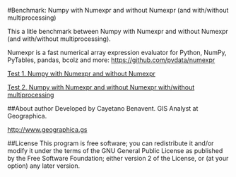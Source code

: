 #Benchmark: Numpy with Numexpr and without Numexpr (and with/without multiprocessing)

This a litle benchmark between Numpy with Numexpr and without Numexpr (and with/without multiprocessing).

Numexpr is a fast numerical array expression evaluator for Python, NumPy, PyTables, pandas, bcolz and more:
https://github.com/pydata/numexpr

[Test 1. Numpy with Numexpr and without Numexpr](https://github.com/cayetanobv/Numpy_Numexpr_benchmark/tree/master/test_numexpr)

[Test 2. Numpy with Numexpr and without Numexpr with/without multiprocessing](https://github.com/cayetanobv/Numpy_Numexpr_benchmark/tree/master/test_numexpr_multiproc)

##About author
Developed by Cayetano Benavent.
GIS Analyst at Geographica.

http://www.geographica.gs

##License
This program is free software; you can redistribute it and/or modify
it under the terms of the GNU General Public License as published by
the Free Software Foundation; either version 2 of the License, or
(at your option) any later version.
